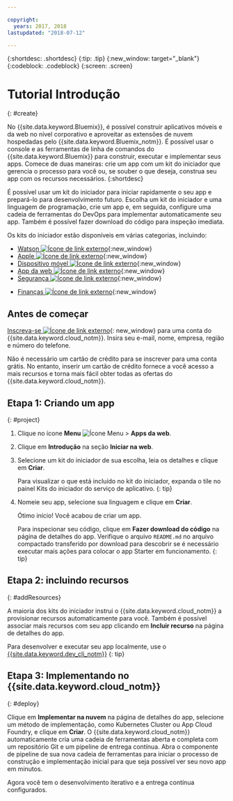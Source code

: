 ```yaml
---

copyright:
  years: 2017, 2018
lastupdated: "2018-07-12"

---
```


{:shortdesc: .shortdesc}
{:tip: .tip}
{:new_window: target="_blank"}
{:codeblock: .codeblock}
{:screen: .screen}

# Tutorial Introdução
{: #create}

No {{site.data.keyword.Bluemix}}, é possível construir aplicativos móveis e da web no nível corporativo e aproveitar as extensões de nuvem hospedadas pelo {{site.data.keyword.Bluemix_notm}}. É possível usar o console e as ferramentas de linha de comandos do {{site.data.keyword.Bluemix}} para construir, executar e implementar seus apps. Comece de duas maneiras: crie um app com um kit do iniciador que gerencia o processo para você ou, se souber o que deseja, construa seu app com os recursos necessários.
{:shortdesc}

É possível usar um kit do iniciador para iniciar rapidamente o seu app e prepará-lo para desenvolvimento futuro. Escolha um kit do iniciador e uma linguagem de programação, crie um app e, em seguida, configure uma cadeia de ferramentas do DevOps para implementar automaticamente seu app. Também é possível fazer download do código para inspeção imediata.

Os kits do iniciador estão disponíveis em várias categorias, incluindo:

* [Watson ![Ícone de link externo](../icons/launch-glyph.svg "Ícone de link externo")](https://console.bluemix.net/developer/watson/dashboard){:new_window}
* [Apple ![Ícone de link externo](../icons/launch-glyph.svg "Ícone de link externo")](https://console.bluemix.net/developer/appledevelopment/dashboard){:new_window}
* [Dispositivo móvel ![Ícone de link externo](../icons/launch-glyph.svg "Ícone de link externo")](https://console.bluemix.net/developer/mobile/dashboard){:new_window}
* [App da web ![Ícone de link externo](../icons/launch-glyph.svg "Ícone de link externo")](https://console.bluemix.net/developer/appservice/dashboard){:new_window}
* [Segurança ![Ícone de link externo](../icons/launch-glyph.svg "Ícone de link externo")](https://console.bluemix.net/developer/security/dashboard){:new_window}
<!--* [Watson Data Platform developer console](https://console.bluemix.net/developer/dataplatform)-->
* [Finanças ![Ícone de link externo](../icons/launch-glyph.svg "Ícone de link externo")](https://console.bluemix.net/developer/finance/dashboard){:new_window}

## Antes de começar

[Inscreva-se ![Ícone de link externo](../icons/launch-glyph.svg "Ícone de link externo")](https://console.bluemix.net){: new_window} para uma conta do {{site.data.keyword.cloud_notm}}. Insira seu e-mail, nome, empresa, região e número do telefone.

Não é necessário um cartão de crédito para se inscrever para uma conta grátis. No entanto, inserir um cartão de crédito fornece a você acesso a mais recursos e torna mais fácil obter todas as ofertas do {{site.data.keyword.cloud_notm}}.

## Etapa 1: Criando um app
{: #project}

1. Clique no ícone **Menu** ![Ícone Menu](../icons/icon_hamburger.svg) > **Apps da web**.

2. Clique em **Introdução** na seção **Iniciar na web**.

3. Selecione um kit do iniciador de sua escolha, leia os detalhes e clique em **Criar**.

   Para visualizar o que está incluído no kit do iniciador, expanda o tile no painel Kits do iniciador do serviço de aplicativo.
   {: tip}

4. Nomeie seu app, selecione sua linguagem e clique em **Criar**.

   Ótimo início! Você acabou de criar um app.

   Para inspecionar seu código, clique em **Fazer download do código** na página de detalhes do app. Verifique o arquivo `README.md` no arquivo compactado transferido por download para descobrir se é necessário executar mais ações para colocar o app Starter em funcionamento.
   {: tip}

## Etapa 2: incluindo recursos
{: #addResources}

A maioria dos kits do iniciador instrui o {{site.data.keyword.cloud_notm}} a provisionar recursos automaticamente para você. Também é possível associar mais recursos com seu app clicando em **Incluir recurso** na página de detalhes do app.

Para desenvolver e executar seu app localmente, use o [{{site.data.keyword.dev_cli_notm}}](../cli/idt/index.html)
{: tip}

## Etapa 3: Implementando no  {{site.data.keyword.cloud_notm}}
{: #deploy}

Clique em **Implementar na nuvem** na página de detalhes do app, selecione um método de implementação, como Kubernetes Cluster ou App Cloud Foundry, e clique em **Criar**. O {{site.data.keyword.cloud_notm}} automaticamente cria uma cadeia de ferramentas aberta e completa com um repositório Git e um pipeline de entrega contínua. Abra o componente de pipeline de sua nova cadeia de ferramentas para iniciar o processo de construção e implementação inicial para que seja possível ver seu novo app em minutos.

Agora você tem o desenvolvimento iterativo e a entrega contínua configurados.
